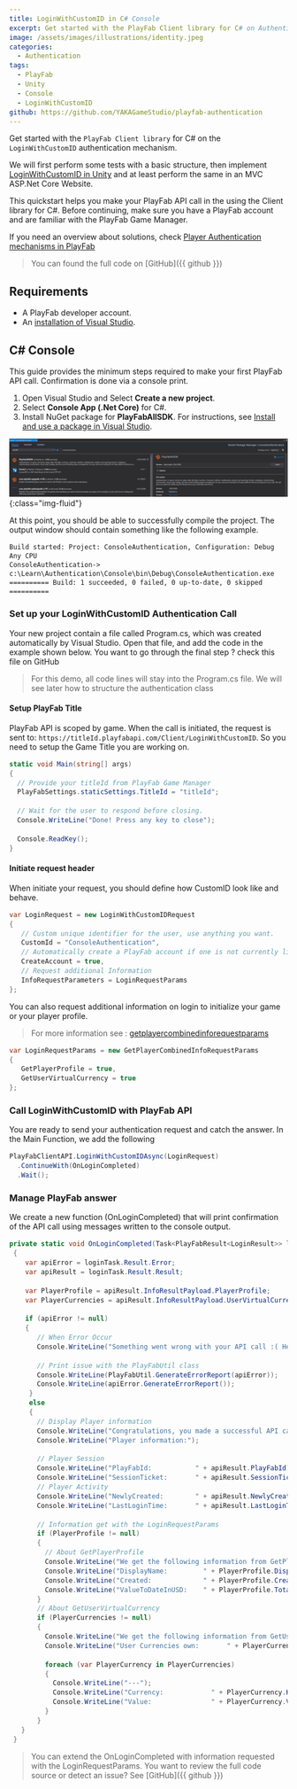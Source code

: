 ```yaml
---
title: LoginWithCustomID in C# Console
excerpt: Get started with the PlayFab Client library for C# on Authentication mechanism discovery step-by-step within a Console.
image: /assets/images/illustrations/identity.jpeg
categories:
  - Authentication
tags:
  - PlayFab
  - Unity
  - Console
  - LoginWithCustomID
github: https://github.com/YAKAGameStudio/playfab-authentication
---
```

Get started with the `PlayFab Client library` for C# on the `LoginWithCustomID` authentication mechanism. 

We will first perform some tests with a basic structure, then implement [LoginWithCustomID in Unity](2021-03-18-loginwithcustomid-unity.md) and at least perform the same in an MVC ASP.Net Core Website.

This quickstart helps you make your PlayFab API call in the using the Client library for C#. 
Before continuing, make sure you have a PlayFab account and are familiar with the PlayFab Game Manager.

If you need an overview about solutions, check [Player Authentication mechanisms in PlayFab](2021-02-23-player-authentication-mechanisms.md)

> You can found the full code on [GitHub]({{ github }})

## Requirements

  * A PlayFab developer account.
  * An [installation of Visual Studio](https://visualstudio.microsoft.com/).

## C# Console

This guide provides the minimum steps required to make your first PlayFab API call. Confirmation is done via a console print.

  1. Open Visual Studio and Select **Create a new project**.
  2. Select **Console App (.Net Core)** for C#.
  3. Install NuGet package for **PlayFabAllSDK**. For instructions, see [Install and use a package in Visual Studio](https://docs.microsoft.com/en-us/nuget/quickstart/install-and-use-a-package-in-visual-studio).

![Install PlayFab SDK with NuGet Package](/assets/images/screenshots/loginwithcustomid-console-nuget.png "Visual Studio NuGet Package Manager"){:class="img-fluid"}

At this point, you should be able to successfully compile the project. The output window should contain something like the following example.

```console
Build started: Project: ConsoleAuthentication, Configuration: Debug Any CPU
ConsoleAuthentication-> c:\Learn\Authentication\Console\bin\Debug\ConsoleAuthentication.exe
========== Build: 1 succeeded, 0 failed, 0 up-to-date, 0 skipped ==========
```

### Set up your LoginWithCustomID Authentication Call

Your new project contain a file called Program.cs, which was created automatically by Visual Studio. Open that file, and add the code in the example shown below. You want to go through the final step ? check this file on GitHub

> For this demo, all code lines will stay into the Program.cs file. We will see later how to structure the authentication class

#### Setup PlayFab Title

PlayFab API is scoped by game. When the call is initiated, the request is sent to: `https://titleId.playfabapi.com/Client/LoginWithCustomID`. So you need to setup the Game Title you are working on. 

```csharp
static void Main(string[] args)
{
  // Provide your titleId from PlayFab Game Manager
  PlayFabSettings.staticSettings.TitleId = "titleId";

  // Wait for the user to respond before closing.
  Console.WriteLine("Done! Press any key to close");

  Console.ReadKey();
}
```

#### Initiate request header

When initiate your request, you should define how CustomID look like and behave.

```csharp
var LoginRequest = new LoginWithCustomIDRequest
{
   // Custom unique identifier for the user, use anything you want.
   CustomId = "ConsoleAuthentication",
   // Automatically create a PlayFab account if one is not currently linked to this ID.
   CreateAccount = true,
   // Request additional Information
   InfoRequestParameters = LoginRequestParams
};
```

You can also request additional information on login to initialize your game or your player profile.

> For more information see : [getplayercombinedinforequestparams](https://docs.microsoft.com/en-us/rest/api/playfab/client/authentication/loginwithcustomid?view=playfab-rest#getplayercombinedinforequestparams)

```csharp
var LoginRequestParams = new GetPlayerCombinedInfoRequestParams
{
   GetPlayerProfile = true,
   GetUserVirtualCurrency = true
};
```

### Call LoginWithCustomID with PlayFab API

You are ready to send your authentication request and catch the answer. In the Main Function, we add the following

```csharp
PlayFabClientAPI.LoginWithCustomIDAsync(LoginRequest)
  .ContinueWith(OnLoginCompleted)
  .Wait();
```
### Manage PlayFab answer

We create a new function (OnLoginCompleted) that will print confirmation of the API call using messages written to the console output.

```csharp
private static void OnLoginCompleted(Task<PlayFabResult<LoginResult>> loginTask)
 {
   	var apiError = loginTask.Result.Error;
   	var apiResult = loginTask.Result.Result;

   	var PlayerProfile = apiResult.InfoResultPayload.PlayerProfile;
   	var PlayerCurrencies = apiResult.InfoResultPayload.UserVirtualCurrency;

	if (apiError != null)
   	{
       // When Error Occur
       Console.WriteLine("Something went wrong with your API call :( Here's some debug information:");

       // Print issue with the PlayFabUtil class
       Console.WriteLine(PlayFabUtil.GenerateErrorReport(apiError));
       Console.WriteLine(apiError.GenerateErrorReport());
     }
     else
     {
       // Display Player information
       Console.WriteLine("Congratulations, you made a successful API call!");
       Console.WriteLine("Player information:");

       // Player Session
       Console.WriteLine("PlayFabId:           " + apiResult.PlayFabId);
       Console.WriteLine("SessionTicket:       " + apiResult.SessionTicket);
       // Player Activity
       Console.WriteLine("NewlyCreated:        " + apiResult.NewlyCreated);
       Console.WriteLine("LastLoginTime:       " + apiResult.LastLoginTime);

       // Information get with the LoginRequestParams
       if (PlayerProfile != null)
       { 
         // About GetPlayerProfile
         Console.WriteLine("We get the following information from GetPlayerProfile");
         Console.WriteLine("DisplayName:         " + PlayerProfile.DisplayName);
         Console.WriteLine("Created:             " + PlayerProfile.Created);
         Console.WriteLine("ValueToDateInUSD:    " + PlayerProfile.TotalValueToDateInUSD);
       }
       // About GetUserVirtualCurrency
       if (PlayerCurrencies != null)
       {
         Console.WriteLine("We get the following information from GetUserVirtualCurrency");
         Console.WriteLine("User Currencies own:       " + PlayerCurrencies.Count);

         foreach (var PlayerCurrency in PlayerCurrencies)
         {
           Console.WriteLine("---");
           Console.WriteLine("Currency:            " + PlayerCurrency.Key);
           Console.WriteLine("Value:               " + PlayerCurrency.Value);
         }
       }                
   }
 }
 ```

> You can extend the OnLoginCompleted with information requested with the LoginRequestParams. 
> You want to review the full code source or detect an issue? See [GitHub]({{ github }})